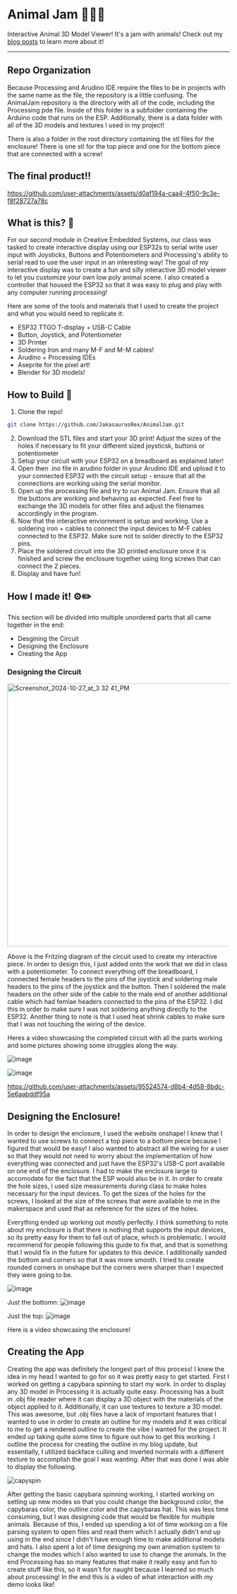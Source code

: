 # Animal Jam 🐋🐴🐒
Interactive Animal 3D Model Viewer! It's a jam with animals! Check out my [blog posts](https://jakasaurusrex.github.io/CakeBlog/) to learn more about it! 

***

## Repo Organization
Because Processing and Arudino IDE require the files to be in projects with the same name as the file, the repository is a little confusing. The AnimalJam repository is the directory with all of the code, including the Processing pde file. Inside of this folder is a subfolder containing the Arduino code that runs on the ESP. Additionally, there is a data folder with all of the 3D models and textures I used in my project!

There is also a folder in the root directory containing the stl files for the enclosure! There is one stl for the top piece and one for the bottom piece that are connected with a screw!

## The final product!!

https://github.com/user-attachments/assets/d0af194a-caa4-4f50-9c3e-f8f28727a78c

## What is this? 🎨

For our second module in Creative Embedded Systems, our class was tasked to create interactive display using our ESP32s to serial write user input with Joysticks, Buttons and Potentiometers and Processing's ability to serial read to use the user input in an interesting way! The goal of my interactive display was to create a fun and silly interactive 3D model viewer to let you customize your own low poly animal scene. I also created a controller that housed the ESP32 so that it was easy to plug and play with any computer running processing!

Here are some of the tools and materials that I used to create the project and what you would need to replicate it:  
- ESP32 TTGO T-display + USB-C Cable
- Button, Joystick, and Potentiometer
- 3D Printer
- Soldering Iron and many M-F and M-M cables!
- Arudino + Processing IDEs
- Aseprite for the pixel art!
- Blender for 3D models!

## How to Build 🔨
1. Clone the repo!
```bash
git clone https://github.com/JakasaurusRex/AnimalJam.git
```
2. Download the STL files and start your 3D print! Adjust the sizes of the holes if necessary to fit your different sized joysticsk, buttons or potentiometer
3. Setup your circuit with your ESP32 on a breadboard as explained later!
4. Open then .ino file in arudino folder in your Arudino IDE and upload it to your connected ESP32 with the circuit setup - ensure that all the connections are working using the serial monitor.
5. Open up the processing file and try to run Animal Jam. Ensure that all the buttons are working and behaving as expected. Feel free to exchange the 3D models for other files and adjust the filenames accordingly in the program.
6. Now that the interactive enviornment is setup and working. Use a soldering iron + cables to connect the input devices to M-F cables connected to the ESP32. Make sure not to solder directly to the ESP32 pins.
7. Place the soldered circuit into the 3D printed enclosure once it is finished and screw the enclosure together using long screws that can connect the 2 pieces.
8. Display and have fun!

## How I made it! ⚙️✏️

This section will be divided into multiple unordered parts that all came together in the end:
- Desgining the Circuit
- Designing the Enclosure
- Creating the App 


### Designing the Circuit

<img width="595" alt="Screenshot_2024-10-27_at_3 32 41_PM" src="https://github.com/user-attachments/assets/d636eeee-b60c-4acb-9a39-8d6dc2cba915">

Above is the Fritzing diagram of the circuit used to create my interactive piece. In order to design this, I just added onto the work that we did in class with a potentiometer. To connect everything off the breadboard, I connected female headers to the pins of the joystick and soldering male headers to the pins of the joystick and the button. Then I soldered the male headers on the other side of the cable to the male end of another additional cable which had femlae headers connected to the pins of the ESP32. I did this in order to make sure I was not soldering anything directly to the ESP32. Another thing to note is that I used heat shrink cables to make sure that I was not touching the wiring of the device. 

Heres a video showcasing the completed circuit with all the parts working and some pictures showing some struggles along the way.

![image](https://github.com/user-attachments/assets/adfd45fd-bb8f-4c34-becc-1eedc5be7804)

![image](https://github.com/user-attachments/assets/63189161-b822-4305-9281-c7ca2561d702)

https://github.com/user-attachments/assets/95524574-d8b4-4d58-8bdc-5e6aabddf95a

## Designing the Enclosure!

In order to design the enclosure, I used the website onshape! I knew that I wanted to use screws to connect a top piece to a bottom piece because I figured that would be easy! I also wanted to abstract all the wiring for a user so that they would not need to worry about the implementation of how everything was connected and just have the ESP32's USB-C port available on one end of the enclosure. I had to make the enclosure large to accomodate for the fact that the ESP would also be in it. In order to create the hole sizes, I used size measurements during class to make holes necessary for the input devices. To get the sizes of the holes for the screws, I looked at the size of the screws that were available to me in the makerspace and used that as reference for the sizes of the holes. 

Everything ended up working out mostly perfectly. I think something to note about my enclosure is that there is nothing that supports the input devices, so its pretty easy for them to fall out of place, which is problematic. I would recommend for people following this guide to fix that, and that is something that I would fix in the future for updates to this device. I additionally sanded the bottom and corners so that it was more smooth. I tried to create rounded corners in onshape but the corners were sharper than I expected they were going to be. 

![image](https://github.com/user-attachments/assets/187e86f9-8bb3-4772-9fbc-0c61c453453f)

Just the bottomn:
![image](https://github.com/user-attachments/assets/67617045-8d6d-425e-92ef-f05984d5a2af)

Just the top: 
![image](https://github.com/user-attachments/assets/3f6ff325-8599-4d43-b39b-3a7ade00a150)

Here is a video showcasing the enclosure!

## Creating the App 

Creating the app was definitely the longest part of this process! I knew the idea in my head I wanted to go for so it was pretty easy to get started. First I worked on getting a capybara spinning to start my work. In order to display any 3D model in Processing it is actually quite easy. Processing has a built in .obj file reader where it can display a 3D object with the materials of the object applied to it. Additionally, it can use textures to texture a 3D model. This was awesome, but .obj files have a lack of important features that I wanted to use in order to create an outline for my models and it was critical to me to get a rendered outline to create the vibe I wanted for the project. It ended up taking quite some time to figure out how to get this working. I outline the process for creating the outline in my blog update, but essentially, I utilized backface culling and inverted normals with a different texture to accomplish the goal I was wanting. After that was done I was able to display the following. 

![capyspin](https://github.com/user-attachments/assets/98538975-145c-446e-9e4d-4de30dec2986)

After getting the basic capybara spinning working, I started working on setting up new modes so that you could change the background color, the capybaras color, the outline color and the capybaras hat. This was less time consuming, but I was designing code that would be flexible for multiple animals. Because of this, I ended up spending a lot of time working on a file parsing system to open files and read them which I actually didn't end up using in the end since I didn't have enough time to make additional models and hats. I also spent a lot of time designing my own animation system to change the modes which I also wanted to use to change the animals. In the end Processing has so many features that make it really easy and fun to create stuff like this, so it wasn't for naught because I learned so much about processing! In the end this is a video of what interaction with my demo looks like! 




